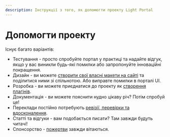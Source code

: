 ```yaml
---
description: Інструкції з того, як допомогти проекту Light Portal
---
```


# Допомогти проекту

Існує багато варіантів:

- Тестування - просто спробуйте портал у практиці та надайте відгук, якщо у вас виникли будь-які помилки або запропонуйте інноваційні покращення.
- Дизайн - ви можете [створити свої власні макети на сайті](./create-layout.md) та поділитися ними зі спільнотою. Або виправте помилки в порталі UI.
- Розробка - ви можете приєднатися до проекту як [створення плагінів](../plugins/create-new.md).
- Документація - ви можете пояснити нудно цікаву річ? Потім спробуй це!
- Переклади постійно потребують [ревізії, перевірки та вдосконалення](https://crowdin.com/project/light-portal).
- Статті та відгуки - вам подобається писати? Там завжди будуть читачі!
- Спонсорство - [пожертви](https://ko-fi.com/dragomano/) завжди вітаються.
